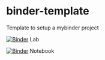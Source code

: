# binder-template
Template to setup a mybinder project

[![Binder](https://mybinder.org/badge_logo.svg)](https://mybinder.org/v2/gh/fm75/weather/HEAD?urlpath=lab) Lab

[![Binder](https://mybinder.org/badge_logo.svg)](https://mybinder.org/v2/gh/fm75/weather/HEAD) Notebook
